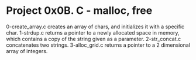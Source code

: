 # Project 0x0B. C - malloc, free
0-create_array.c creates an array of chars, and initializes it with a specific char.
1-strdup.c returns a pointer to a newly allocated space in memory, which contains a copy of the string given as a parameter.
2-str_concat.c concatenates two strings.
3-alloc_grid.c returns a pointer to a 2 dimensional array of integers.
